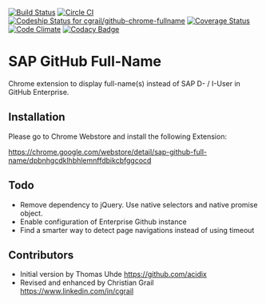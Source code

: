 [![Build Status](https://travis-ci.org/cgrail/github-chrome-fullname.svg?branch=master)](https://travis-ci.org/cgrail/github-chrome-fullname)
[![Circle CI](https://circleci.com/gh/cgrail/github-chrome-fullname/tree/master.svg?style=svg)](https://circleci.com/gh/cgrail/github-chrome-fullname/tree/master)
[ ![Codeship Status for cgrail/github-chrome-fullname](https://codeship.com/projects/9da71260-ed3f-0132-7e77-0eee9d4772fa/status?branch=master)](https://codeship.com/projects/83966)
[![Coverage Status](https://coveralls.io/repos/cgrail/github-chrome-fullname/badge.svg?branch=master)](https://coveralls.io/r/cgrail/github-chrome-fullname?branch=master)
[![Code Climate](https://codeclimate.com/github/cgrail/github-chrome-fullname/badges/gpa.svg)](https://codeclimate.com/github/cgrail/github-chrome-fullname/code)
[![Codacy Badge](https://www.codacy.com/project/badge/388c23cae96e4eae996175411774f6a2)](https://www.codacy.com/app/christian_3/github-chrome-fullname)

SAP GitHub Full-Name
=====================

Chrome extension to display full-name(s) instead of SAP D- / I-User in GitHub Enterprise.

Installation
------------

Please go to Chrome Webstore and install the following Extension:

https://chrome.google.com/webstore/detail/sap-github-full-name/dpbnhgcdklhbhlemnffdbikcbfggcocd

Todo
----

- Remove dependency to jQuery. Use native selectors and native promise object.
- Enable configuration of Enterprise Github instance
- Find a smarter way to detect page navigations instead of using timeout


Contributors
------------

- Initial version by Thomas Uhde https://github.com/acidix
- Revised and enhanced by Christian Grail https://www.linkedin.com/in/cgrail
